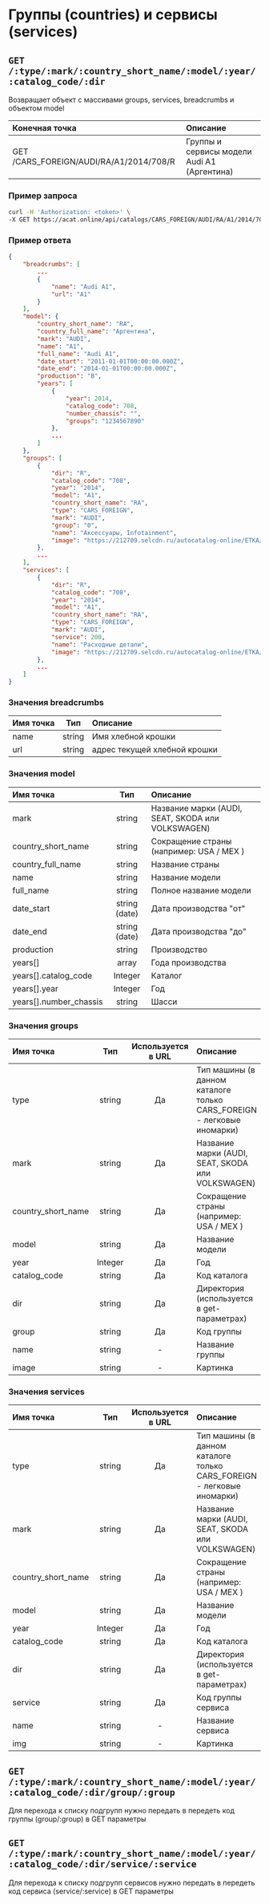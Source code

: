 # Группы (countries) и сервисы (services)

## `GET /:type/:mark/:country_short_name/:model/:year/:catalog_code/:dir`

Возвращает объект с массивами groups, services, breadcrumbs и объектом model

| Конечная точка | Описание |
| :---- | :--------------- |
| GET /CARS_FOREIGN/AUDI/RA/A1/2014/708/R | Группы и сервисы модели Audi A1 (Аргентина) |

### Пример запроса

```bash
curl -H 'Authorization: <token>' \
-X GET https://acat.online/api/catalogs/CARS_FOREIGN/AUDI/RA/A1/2014/708/R
```

### Пример ответа

```json
{
    "breadcrumbs": [
        ...
        {
            "name": "Audi A1",
            "url": "A1"
        }
    ],
    "model": {
        "country_short_name": "RA",
        "country_full_name": "Аргентина",
        "mark": "AUDI",
        "name": "A1",
        "full_name": "Audi A1",
        "date_start": "2011-01-01T00:00:00.000Z",
        "date_end": "2014-01-01T00:00:00.000Z",
        "production": "B",
        "years": [
            {
                "year": 2014,
                "catalog_code": 708,
                "number_chassis": "",
                "groups": "1234567890"
            },
            ...
        ]
    },
    "groups": [
        {
            "dir": "R",
            "catalog_code": "708",
            "year": "2014",
            "model": "A1",
            "country_short_name": "RA",
            "type": "CARS_FOREIGN",
            "mark": "AUDI",
            "group": "0",
            "name": "Аксессуары, Infotainment",
            "image": "https://212709.selcdn.ru/autocatalog-online/ETKA/groups/0.png"
        },
        ...
    ],
    "services": [
        {
            "dir": "R",
            "catalog_code": "708",
            "year": "2014",
            "model": "A1",
            "country_short_name": "RA",
            "type": "CARS_FOREIGN",
            "mark": "AUDI",
            "service": 200,
            "name": "Расходные детали",
            "image": "https://212709.selcdn.ru/autocatalog-online/ETKA/groups/200.png"
        },
        ...
    ]
}
```

### Значения breadcrumbs

| Имя точка | Тип | Описание |
| :---- | :------: | :--------------- |
| name | string | Имя хлебной крошки |
| url | string | адрес текущей хлебной крошки |

### Значения model

| Имя точка | Тип | Описание |
| :---- | :------: | :--------------- |
| mark | string | Название марки (AUDI, SEAT, SKODA или VOLKSWAGEN) |
| country_short_name | string | Сокращение страны (например: USA / MEX ) |
| country_full_name | string | Название страны |
| name | string | Название модели |
| full_name | string | Полное название модели |
| date_start | string (date) | Дата производства "от" |
| date_end | string (date) | Дата производства "до" |
| production | string | Производство |
| years[] | array | Года производства |
| years[].catalog_code | Integer | Каталог |
| years[].year | Integer | Год |
| years[].number_chassis | string | Шасси |

### Значения groups

| Имя точка | Тип | Используется в URL | Описание |
| :---- | :------: | :------: | :--------------- |
| type | string | Да | Тип машины (в данном каталоге только CARS_FOREIGN - легковые иномарки) |
| mark | string | Да | Название марки (AUDI, SEAT, SKODA или VOLKSWAGEN) |
| country_short_name | string | Да | Сокращение страны (например: USA / MEX ) |
| model | string | Да | Название модели |
| year | Integer | Да | Год |
| catalog_code | string | Да | Код каталога |
| dir | string | Да | Директория (используется в get-параметрах) |
| group | string | Да | Код группы |
| name | string | - | Название группы |
| image | string | - | Картинка |

### Значения services

| Имя точка | Тип | Используется в URL | Описание |
| :---- | :------: | :------: | :--------------- |
| type | string | Да | Тип машины (в данном каталоге только CARS_FOREIGN - легковые иномарки) |
| mark | string | Да | Название марки (AUDI, SEAT, SKODA или VOLKSWAGEN) |
| country_short_name | string | Да | Сокращение страны (например: USA / MEX ) |
| model | string | Да | Название модели |
| year | Integer | Да | Год |
| catalog_code | string | Да | Код каталога |
| dir | string | Да | Директория (используется в get-параметрах) |
| service | string | Да | Код группы сервиса |
| name | string | - | Название сервиса |
| img | string | - | Картинка |

## `GET /:type/:mark/:country_short_name/:model/:year/:catalog_code/:dir/group/:group`

Для перехода к списку подгрупп нужно передать в передеть код группы (group/:group) в GET параметры

## `GET /:type/:mark/:country_short_name/:model/:year/:catalog_code/:dir/service/:service`

Для перехода к списку подгрупп сервисов нужно передать в передеть код сервиса (service/:service) в GET параметры





